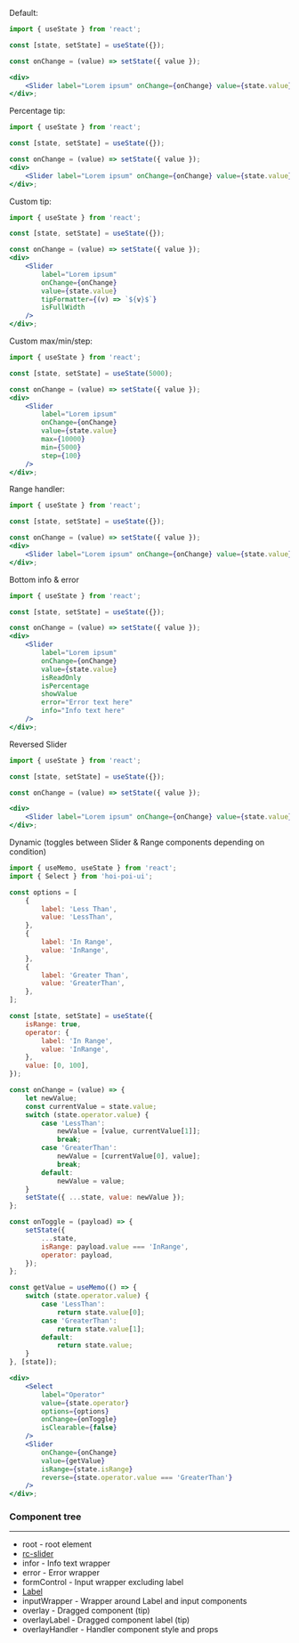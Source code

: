Default:

```jsx
import { useState } from 'react';

const [state, setState] = useState({});

const onChange = (value) => setState({ value });

<div>
    <Slider label="Lorem ipsum" onChange={onChange} value={state.value} />
</div>;
```

Percentage tip:

```jsx
import { useState } from 'react';

const [state, setState] = useState({});

const onChange = (value) => setState({ value });
<div>
    <Slider label="Lorem ipsum" onChange={onChange} value={state.value} isPercentage isFullWidth />
</div>;
```

Custom tip:

```jsx
import { useState } from 'react';

const [state, setState] = useState({});

const onChange = (value) => setState({ value });
<div>
    <Slider
        label="Lorem ipsum"
        onChange={onChange}
        value={state.value}
        tipFormatter={(v) => `${v}$`}
        isFullWidth
    />
</div>;
```

Custom max/min/step:

```jsx
import { useState } from 'react';

const [state, setState] = useState(5000);

const onChange = (value) => setState({ value });
<div>
    <Slider
        label="Lorem ipsum"
        onChange={onChange}
        value={state.value}
        max={10000}
        min={5000}
        step={100}
    />
</div>;
```

Range handler:

```jsx
import { useState } from 'react';

const [state, setState] = useState({});

const onChange = (value) => setState({ value });
<div>
    <Slider label="Lorem ipsum" onChange={onChange} value={state.value} isRange />
</div>;
```

Bottom info & error

```jsx
import { useState } from 'react';

const [state, setState] = useState({});

const onChange = (value) => setState({ value });
<div>
    <Slider
        label="Lorem ipsum"
        onChange={onChange}
        value={state.value}
        isReadOnly
        isPercentage
        showValue
        error="Error text here"
        info="Info text here"
    />
</div>;
```

Reversed Slider

```jsx
import { useState } from 'react';

const [state, setState] = useState({});

const onChange = (value) => setState({ value });

<div>
    <Slider label="Lorem ipsum" onChange={onChange} value={state.value} reverse />
</div>;
```

Dynamic (toggles between Slider & Range components depending on condition)

```jsx
import { useMemo, useState } from 'react';
import { Select } from 'hoi-poi-ui';

const options = [
    {
        label: 'Less Than',
        value: 'LessThan',
    },
    {
        label: 'In Range',
        value: 'InRange',
    },
    {
        label: 'Greater Than',
        value: 'GreaterThan',
    },
];

const [state, setState] = useState({
    isRange: true,
    operator: {
        label: 'In Range',
        value: 'InRange',
    },
    value: [0, 100],
});

const onChange = (value) => {
    let newValue;
    const currentValue = state.value;
    switch (state.operator.value) {
        case 'LessThan':
            newValue = [value, currentValue[1]];
            break;
        case 'GreaterThan':
            newValue = [currentValue[0], value];
            break;
        default:
            newValue = value;
    }
    setState({ ...state, value: newValue });
};

const onToggle = (payload) => {
    setState({
        ...state,
        isRange: payload.value === 'InRange',
        operator: payload,
    });
};

const getValue = useMemo(() => {
    switch (state.operator.value) {
        case 'LessThan':
            return state.value[0];
        case 'GreaterThan':
            return state.value[1];
        default:
            return state.value;
    }
}, [state]);

<div>
    <Select
        label="Operator"
        value={state.operator}
        options={options}
        onChange={onToggle}
        isClearable={false}
    />
    <Slider
        onChange={onChange}
        value={getValue}
        isRange={state.isRange}
        reverse={state.operator.value === 'GreaterThan'}
    />
</div>;
```

### Component tree

---

-   root - root element
-   [rc-slider](https://github.com/react-component/slider/)
-   infor - Info text wrapper
-   error - Error wrapper
-   formControl - Input wrapper excluding label
-   [Label](#/Forms?id=label)
-   inputWrapper - Wrapper around Label and input components
-   overlay - Dragged component (tip)
-   overlayLabel - Dragged component label (tip)
-   overlayHandler - Handler component style and props
